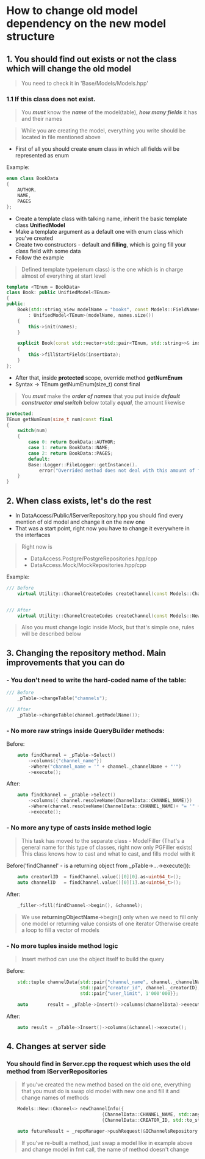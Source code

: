 # How to change old model dependency on the new model structure

## 1. You should find out exists or not the class which will change the old model

> You need to check it in 'Base/Models/Models.hpp'

### 1.1 If this class does not exist.

> You ***must*** know the ***name*** of the model(table), ***how many fields*** it has and their names

> While you are creating the model, everything you write should be located in file mentioned above

- First of all you should create enum class in which all fields wiil be represented as enum

Example:
```c++
enum class BookData
{
	AUTHOR,
	NAME,
	PAGES
};
```

- Create a template class with talking name, inherit the basic template class **UnifiedModel**
- Make a template argument as a default one with enum class which you've created
- Create two constructors - default and __filling__, which is going fill your class field with some data
- Follow the example

> Defined template type(enum class) is the one which is in charge almost of everything at start level

```c++
template <TEnum = BookData>
class Book: public UnifiedModel<TEnum>
{
public:
	Book(std::string_view modelName = "books", const Models::FieldNames& names = { "author", "name", "pages" })
        : UnifiedModel<TEnum>(modelName, names.size())
    {     
        this->init(names);
    }

    explicit Book(const std::vector<std::pair<TEnum, std::string>>& insertData) : Book()
    {
        this->fillStartFields(insertData);
    }
};
```

- After that, inside **protected** scope, override method **getNumEnum**
- Syntax -> TEnum getNumEnum(size_t) const final

> You ***must*** make the ***order of names*** that you put inside ***default constructor and switch*** below totally ***equal***, the amount likewise

```c++
protected:
TEnum getNumEnum(size_t num)const final
{
    switch(num)
    {
        case 0: return BookData::AUTHOR;
        case 1: return BookData::NAME;
        case 2: return BookData::PAGES;
        default: 
        Base::Logger::FileLogger::getInstance().
            error("Overrided method does not deal with this amount of fields given in constructor");
    }
}
```

## 2. When class exists, let's do the rest

- In DataAccess/Public/IServerRepository.hpp you should find every mention of old model and change it on the new one
- That was a start point, right now you have to change it everywhere in the interfaces

> Right now is
> - DataAccess.Postgre/PostgreRepositories.hpp/cpp
> - DataAccess.Mock/MockRepositories.hpp/cpp

Example:


```c++
/// Before
    virtual Utility::ChannelCreateCodes createChannel(const Models::ChannelInfo& channel) = 0;


/// After
    virtual Utility::ChannelCreateCodes createChannel(const Models::New::Channel<>& channel) = 0;
```

> Also you must change logic inside Mock, but that's simple one, rules will be described below


## 3. Changing the repository method. Main improvements that you can do


### - You don't need to write the hard-coded name of the table:


```c++
/// Before
    _pTable->changeTable("channels");

/// After
    _pTable->changeTable(channel.getModelName());
```


### - No more raw strings inside QueryBuilder methods:

Before:
```c++
    auto findChannel = _pTable->Select()
        ->columns({"channel_name"})
        ->Where("channel_name = '" + channel._channelName + "'")
        ->execute();
```

After:
```c++
    auto findChannel = _pTable->Select()
        ->columns({ channel.resolveName(ChannelData::CHANNEL_NAME)})
        ->Where(channel.resolveName(ChannelData::CHANNEL_NAME)+ "= '" + channel[ChannelData::CHANNEL_NAME] + "'")
        ->execute();
```


### - No more any type of casts inside method logic

> This task has moved to the separate class - ModelFiller (That's a general name for this type of classes, right now only PGFiller exists)
> This class knows how to cast and what to cast, and fills model with it

Before('findChannel' - is a returning object from _pTable->...->execute()):
```c++
    auto creatorlID  = findChannel.value()[0][0].as<uint64_t>();
    auto channelID   = findChannel.value()[0][1].as<uint64_t>();
```

After:
```c++
    _filler->fill(findChannel->begin(), &channel);
```

> We use __returningObjectName__->begin() only when we need to fill only one model or returning value consists of one iterator
> Otherwise create a loop to fill a vector of models


### - No more tuples inside method logic

> Insert method can use the object itself to build the query

Before:
```c++
    std::tuple channelData{std::pair{"channel_name", channel._channelName},
                           std::pair{"creator_id", channel._creatorID},
                           std::pair{"user_limit", 1'000'000}};

    auto       result = _pTable->Insert()->columns(channelData)->execute();
```

After:
```c++
    auto result = _pTable->Insert()->columns(&channel)->execute();
```

## 4. Changes at server side

### You should find in Server.cpp the request which uses the old method from IServerRepositories

> If you've created the new method based on the old one, everything that you must do is swap old model with new one and fill it and change names of methods

```c++
    Models::New::Channel<> newChannelInfo({
                                   {ChannelData::CHANNEL_NAME, std::any_cast<std::string>(message.mBody)},
                                   {ChannelData::CREATOR_ID, std::to_string(client->getUserID())}});

    auto futureResult = _repoManager->pushRequest(&IChannelsRepository::newCreateChannel, fmt(newChannelInfo));
```

> If you've re-built a method, just swap a model like in example above and change model in fmt call, the name of method doesn't change
